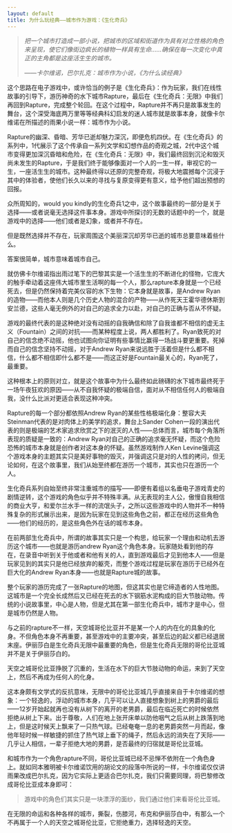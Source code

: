 ```yaml
---
layout: default
title: 为什么玩经典——城市作为游戏：《生化奇兵》
---
```


> *把一个城市打造成一部小说，把城市的区域和街道作为具有对立性格的角色来呈现，使它们像街边疯长的植物一样具有生命……确保在每一次变化中真正的主角都是这座活生生的城市。*
>
> *——卡尔维诺，巴尔扎克：城市作为小说，《为什么读经典》*

这个思路在电子游戏中，或许恰当的例子是《生化奇兵》：作为玩家，我们在线性故事的引导下，游历神奇的水下城市Rapture，最后在《生化奇兵：无限》中我们再回到Rapture，完成整个轮回。在这个过程中，Rapture并不再只是故事发生的舞台，这个深受海底两万里等等经典科幻启发的迷人城市就是故事本身，就像卡尔维诺在所描述的雨果小说一样：城市作为小说。

Rapture的幽深、昏暗、芳华已逝却魅力深沉，即便危机四伏。在《生化奇兵》的系列中，1代展示了这个传承自一系列文学和幻想作品的奇观之城，2代中这个城市变得更加深沉昏暗和危险，在《生化奇兵：无限》中，我们最终回到沉沦和毁灭尚未发生的Rapture，于是我们终于能够像面对一个人的一生一样，审视它的一生，一座活生生的城市。这种最终得以还原的完整奇观，将极大地震撼每个沉浸于其中的体验者，使他们长久以来的寻找与复原变得更有意义，给予他们超出预想的回报。

众所周知的，would you kindly的生化奇兵1之中，这个故事最终的一部分是关于选择——或者说毫无选择这件事本身。游戏中所探讨的无数的话题中的一个，就是游戏中的选择——他们或者是幻象，或者并不存在。

但是既然选择并不存在，玩家周围这个美丽深沉却芳华已逝的城市总要意味着些什么。

答案很简单，城市意味着城市自己。

就仿佛卡尔维诺指出雨过笔下的巴黎其实是一个活生生的不断进化的怪物，它庞大的触手牵动着这座伟大城市里生活啊的每一个人，那么rapture本身就是一个已经死去，但是仍然保持着完美仪容的水下生物：它本身就是故事，是Andrew Ryan的造物——而他本人则是几个历史人物的混合的产物——从作死天王霍华德休斯到安兰德，这些人毫无例外的对自己的追求全力以赴，对自己的正确与否从不怀疑。

游戏的最终代表的是这种绝对没有动摇的自我确信和除了自我谁都不相信的虚无主义（Fountain）之间的对抗——而某种程度上说，两人都胜利了。Ryan致死的对自己的信念绝不动摇，他也试图向你证明有些事情比赢得一场战斗要更重要。死掉而自己的信念坚持不动摇，对于Andrew Ryan来说远胜于活着但是什么都不相信，什么都不相信即什么都不是——而这正好是Fountain最关心的，Ryan死了，最重要。

这种根本上的原则对立，就是这个故事中为什么最终如此磅礴的水下城市最终死于一场午夜狂欢的原因——从不自我怀疑的极端自信，面对从不相信任何人的极端自我，没什么比派对更适合表现这种冲突。





Rapture的每一个部分都依照Andrew Ryan的某些性格极端化身：整容大夫Steinman代表的是对肉体上的美学的追求，舞台上Sander Cohen一段的演出代表的则是极端的艺术家追求欣赏之下的泯灭的人性——总体而言，城市每个角落所表现的质疑是一致的：Andrew Ryan对自己的正确的追求毫无怀疑，而这个危险恐怖的城市本身就是创作者对这本身的怀疑。虽然游戏制作人Ken Levine强调这个游戏本身的主题其实只是美好事物的毁灭，并强调这只是对的人性的拷问，但无论如何，在这个故事里，我们从始至终都在游历一个城市，其实也只在游历一个人。

生化奇兵系列自始至终非常注重城市的描写——即便有着组以名垂电子游戏青史的剧情逆转，这个游戏的角色似乎并不特殊丰满。从无表现的主人公，傲慢自我相信的商业大亨，和爱尔兰水手一样的流氓头子，之所以这些游戏中的人物并不一种特殊复杂的形式展示出来，是因为玩家在见到这些角色之前，都正在经历这些角色——他们的经历的，是这些角色外在话的城市本身。

在前两部生化奇兵中，所谓的故事其实只是一个构思，给玩家一个理由和动机去游历这个城市——也就是游历andrew Ryan这个角色本身。玩家随处看到他的存在，在录音中听到关于他或者和他有关的人，直到游戏最后才见到他本人——但是玩家见到的其实只是他已经放弃的躯壳，而整个游戏过程是玩家在游历于已经外在巨大化的Andrew Ryan本身——也就是Rapture城的故事。

整个玩家的游历完成了一张Rapture的地图，但这其实也是它缔造者的人性地图。这城市是一个完全长成然后又已经在死去的水下钢筋水泥构成的巨大节肢动物。传统的小说故事里，中心是人物，但是尤其在第一部生化奇兵中，城市才是中心，但是城市仍然是人物。



与之前的rapture不一样，天空城哥伦比亚并不是某一个人的内在化的具象的化身。不但角色本身不再重要，甚至游戏中的主要冲突，甚至后边的起义都已经退居末座。伊丽莎白是生化奇兵无限中最重要的角色，但是生化奇兵无限的哥伦比亚城并不是关于伊丽莎白的。

天空之城哥伦比亚挣脱了沉重的，生活在水下的巨大节肢动物的命运，来到了天空上，然后不再成为任何人的化身。

这本身颇有文学式的反抗意味，无限中的哥伦比亚城几乎直接来自于卡尔维诺的想象：一个轻逸的，浮动的城市本身，几乎可以让人直接想象到树上的男爵的最后——12岁开始起就再也没有从树下的离开的老男爵，最后在临近死亡的时候依然拒绝从树上下来。出于尊敬，人们在地上张开床单以防他咽气之后从树上跌落到地上，但是这时候天上飘来了一只热气球。已经奄奄一息的老男爵突然一月而起，像他年轻时候一样敏捷的抓住了热气球上垂下的绳子，然后永远的消失在了天际——几乎让人相信，一辈子拒绝大地的男爵，是否最终的归宿就是哥伦比亚城。

和城市作为一个角色rapture不同，哥伦比亚城已经不忌惮不依附在一个角色身上。就如同本雅明被卡尔维诺饮用的胡论文的段落中所说的一样，卡尔维诺仅仅讲雨果改成巴尔扎克，因为它实际上更适合巴尔扎克，我们只需要同理，将巴黎修改成哥伦比亚成本身即可：

> 游戏中的角色们其实只是一块漂浮的面纱，我们通过他们来看哥伦比亚城。

在无限的命运和各种各样的城市，撕裂，伤膝河，布克和伊丽莎白中，有那么一个不再属于一个人的天空之城哥伦比亚，它拒绝重力，选择轻逸的天空。